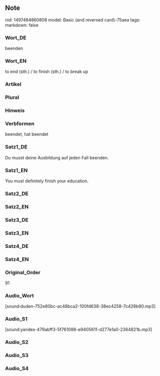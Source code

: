 ## Note
nid: 1497484860808
model: Basic (and reversed card)-75aea
tags: 
markdown: false

### Wort_DE
beenden

### Wort_EN
to end (sth.) / to finish (sth.) / to break up

### Artikel


### Plural


### Hinweis


### Verbformen
beendet, hat beendet

### Satz1_DE
Du musst deine Ausbildung auf jeden Fall beenden.

### Satz1_EN
You must definitely finish your education.

### Satz2_DE


### Satz2_EN


### Satz3_DE


### Satz3_EN


### Satz4_DE


### Satz4_EN


### Original_Order
91

### Audio_Wort
[sound:duden-752e80bc-ac48bca2-100fd638-38ec4258-7c428b90.mp3]

### Audio_S1
[sound:yandex-479abff3-5f761088-e9405611-d277e1a0-2364821b.mp3]

### Audio_S2


### Audio_S3


### Audio_S4

